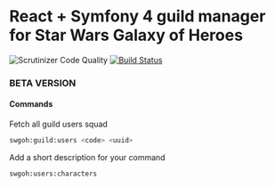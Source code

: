 # React + Symfony 4 guild manager for Star Wars Galaxy of Heroes 

![Scrutinizer Code Quality](https://scrutinizer-ci.com/g/CodeMiner84/Swgoh-guild-manager/badges/quality-score.png?b=master) 
[![Build Status](https://scrutinizer-ci.com/g/CodeMiner84/Swgoh-guild-manager/badges/build.png?b=master)](https://scrutinizer-ci.com/g/CodeMiner84/Swgoh-guild-manager/build-status/master)

### BETA VERSION

#### Commands

Fetch all guild users squad
```bash
swgoh:guild:users <code> <uuid>
```

Add a short description for your command
```bash
swgoh:users:characters
```
